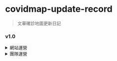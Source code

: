 # covidmap-update-record
> 文華確診地圖更新日記
### v1.0
<Details>
<Summary>網站運營</Summary>
<Pre>
- 網站初始化
- 基本功能完善
- 網頁框架
- 基本CSRF防禦
- 第三方紅隊測試
 </Pre>
 </Details>
 <Details>
 
<Summary>團隊運營</Summary>
<Pre>
- 新增linebot負責人
- 新增 ~~超級可愛的~~ 美宣
 </Pre>
 </Details>
